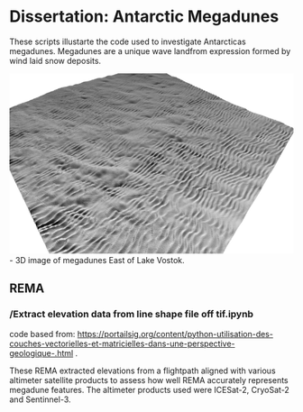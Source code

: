# Dissertation: Antarctic Megadunes
These scripts illustarte the code used to investigate Antarcticas megadunes. Megadunes are a unique wave landfrom expression formed by wind laid snow deposits. 

<img src="3D MD fig copy.png" alt="Simply Easy Learning" width="800" height="320">
- 3D image of megadunes East of Lake Vostok.

## REMA

### /Extract elevation data from line shape file off tif.ipynb
code based from: https://portailsig.org/content/python-utilisation-des-couches-vectorielles-et-matricielles-dans-une-perspective-geologique-.html .

These REMA extracted elevations from a flightpath aligned with various altimeter satellite products to assess how well REMA accurately represents megadune features. The altimeter products used were ICESat-2, CryoSat-2 and Sentinnel-3.
